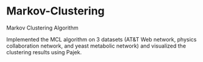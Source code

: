 # Markov-Clustering
Markov Clustering Algorithm

Implemented the MCL algorithm on 3 datasets (AT&T Web network, physics collaboration network, and yeast metabolic network) 
and visualized the clustering results using Pajek.
